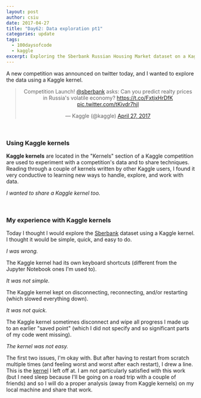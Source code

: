 ```yaml
---
layout: post
author: csiu
date: 2017-04-27
title: "Day62: Data exploration pt1"
categories: update
tags:
  - 100daysofcode
  - kaggle
excerpt: Exploring the Sberbank Russian Housing Market dataset on a Kaggle kernel
---
```


A new competition was announced on twitter today, and I wanted to explore the data using a Kaggle kernel.

<center>
<blockquote class="twitter-tweet" data-lang="en"><p lang="en" dir="ltr">Competition Launch! <a href="https://twitter.com/sberbank">@sberbank</a> asks: Can you predict realty prices in Russia&#39;s volatile economy? <a href="https://t.co/FxtjxHrDfK">https://t.co/FxtjxHrDfK</a> <a href="https://t.co/tKivdr7hjl">pic.twitter.com/tKivdr7hjl</a></p>&mdash; Kaggle (@kaggle) <a href="https://twitter.com/kaggle/status/857701898933108737">April 27, 2017</a></blockquote> <script async src="//platform.twitter.com/widgets.js" charset="utf-8"></script>
</center>

<br>

### Using Kaggle kernels

**Kaggle kernels** are located in the "Kernels" section of a Kaggle competition are used to experiment with a competition's data and to share techniques. Reading through a couple of kernels written by other Kaggle users, I found it very conductive to learning new ways to handle, explore, and work with data.

*I wanted to share a Kaggle kernel too.*

<br>

### My experience with Kaggle kernels

Today I thought I would explore the [Sberbank](https://www.kaggle.com/c/sberbank-russian-housing-market) dataset using a Kaggle kernel. I thought it would be simple, quick, and easy to do.

*I was wrong.*

The Kaggle kernel had its own keyboard shortcuts (different from the Jupyter Notebook ones I'm used to).

*It was not simple.*

The Kaggle kernel kept on disconnecting, reconnecting, and/or restarting (which slowed everything down).

*It was not quick.*

The Kaggle kernel sometimes disconnect and wipe all progress I made up to an earlier "saved point" (which I did not specify and so significant parts of my code went missing).

*The kernel was not easy.*

The first two issues, I'm okay with. But after having to restart from scratch multiple times (and feeling worst and worst after each restart), I drew a line. This is the [kernel](https://www.kaggle.com/celiasiu/sberbank-russian-housing-market/question-notebook-wiped-as-it-s-being-written) I left off at. I am not particularly satisfied with this work (but I need sleep because I'll be going on a road trip with a couple of friends) and so I will do a proper analysis (away from Kaggle kernels) on my local machine and share that work.

